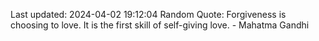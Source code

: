 Last updated: 2024-04-02 19:12:04
Random Quote: Forgiveness is choosing to love. It is the first skill of self-giving love. - Mahatma Gandhi